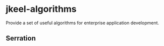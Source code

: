 # jkeel-algorithms
Provide a set of useful algorithms for enterprise application development.

## Serration

